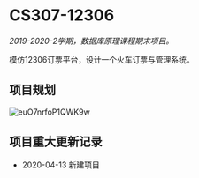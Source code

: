 # CS307-12306
*2019-2020-2学期，数据库原理课程期末项目。*

模仿12306订票平台，设计一个火车订票与管理系统。

## 项目规划
![euO7nrfoP1QWK9w](https://i.loli.net/2020/04/13/euO7nrfoP1QWK9w.jpg)

## 项目重大更新记录
* 2020-04-13 新建项目